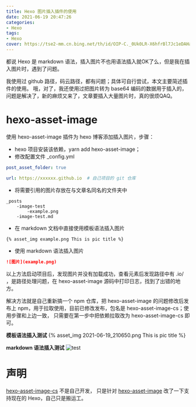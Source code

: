 ```yaml
---
title: Hexo 图片插入插件的使用
date: 2021-06-19 20:47:26
categories: 
- Hexo
tags:
- Hexo
cover: https://tse2-mm.cn.bing.net/th/id/OIP-C._0Uk0LR-X6hfrBl7Jc1eDAHaEK?pid=ImgDet&rs=1
---
```

都说 Hexo 是 markdown 语法，插入图片不也用语法插入就OK了么，但是我在插入图片时，遇到了问题。

我使用过 github 路径，码云路径，都有问题；具体可自行尝试，本文主要简述插件的使用。
哦，对了，我还使用过把图片转为 base64 编码的数据用于插入的，问题是解决了，新的麻烦又来了，文章要插入大量图片时，真的很烦QAQ。<!--more-->

# hexo-asset-image
使用 hexo-asset-image 插件为 hexo 博客添加插入图片，步骤：

* hexo 项目安装该依赖，yarn add hexo-asset-image；
* 修改配置文件 _config.yml
```yaml
post_asset_folder: true

url: https://xxxxxx.github.io  # 自己项目的 git 仓库
```
* 将需要引用的图片存放在与文章名同名的文件夹中
```
_posts
    -image-test
        -example.png
    -image-test.md
```
* 在 markdown 文档中直接使用模板语法插入图片
```markdown
{% asset_img example.png This is pic title %}
```
* 使用 markdown 语法插入图片
```markdown
![图片](example.png)
```

以上方法启动项目后，发现图片并没有加载成功，查看元素后发现路径中有 .io/ ，是路径处理问题，在 hexo-asset-image 源码中打印日志，找到了出错的地方。

解决方法就是自己重新搞一个 npm 仓库，把 hexo-asset-image 的问题修改后发布上 npm，用于拉取使用，目前已修改发布，包名是 hexo-asset-image-cs；使用步骤和上边一致，
只需要在第一步中把依赖拉取改为 hexo-asset-image-cs 即可。

**模板语法插入测试**
{% asset_img 2021-06-19_210650.png This is pic title %}

**markdown 语法插入测试**
![test](2021-06-19_210650.png)

# 声明
[hexo-asset-image-cs](https://github.com/SeaChan0117/hexo-asset-image-cs) 不是自己开发，
只是针对 [hexo-asset-image](https://github.com/xcodebuild/hexo-asset-image) 改了一下支持现在的 Hexo，自己只是搬运工。
